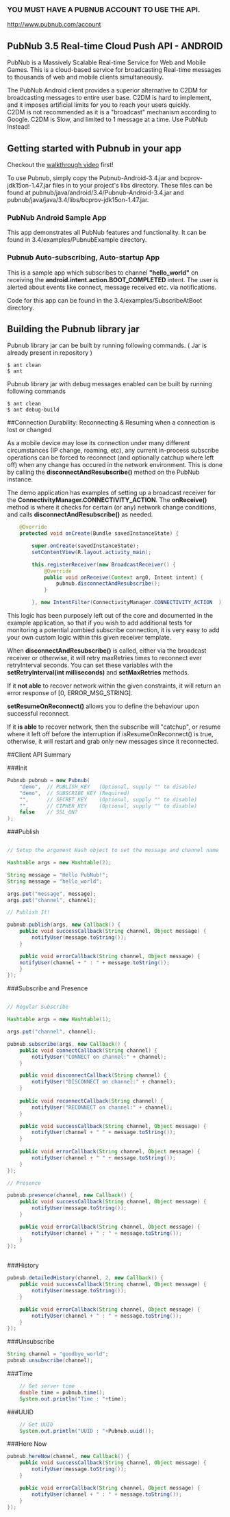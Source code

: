 ### YOU MUST HAVE A PUBNUB ACCOUNT TO USE THE API.

http://www.pubnub.com/account

## PubNub 3.5 Real-time Cloud Push API - ANDROID

PubNub is a Massively Scalable Real-time Service for Web and Mobile Games.
This is a cloud-based service for broadcasting Real-time messages
to thousands of web and mobile clients simultaneously.

The PubNub Android client provides a superior alternative to C2DM for broadcasting messages to entire user base.
C2DM is hard to implement, and it imposes artificial limits for you to reach your users quickly.  
C2DM is not recommended as it is a "broadcast" mechanism according to Google.  C2DM is Slow, and limited to 1 message at a time.
Use PubNub Instead!

## Getting started with Pubnub in your app

Checkout the [walkthrough video](https://vimeo.com/71554109) first!

To use Pubnub, simply copy the Pubnub-Android-3.4.jar and bcprov-jdk15on-1.47.jar files in to your project's libs directory.
These files can be found at pubnub/java/android/3.4/Pubnub-Android-3.4.jar and pubnub/java/java/3.4/libs/bcprov-jdk15on-1.47.jar.

### PubNub Android Sample App

This app demonstrates all PubNub features and functionality.  It can be found in 3.4/examples/PubnubExample directory.

### Pubnub Auto-subscribing, Auto-startup App
This is a sample app which subscribes to channel **"hello_world"** on receiving the **android.intent.action.BOOT_COMPLETED** intent.
The user is alerted about events like connect, message received etc. via notifications.

Code for this app can be found in the 3.4/examples/SubscribeAtBoot directory.

## Building the Pubnub library jar

Pubnub library jar can be built by running following commands. ( Jar is already present in repository )
```
$ ant clean
$ ant
```

Pubnub library jar with debug messages enabled can be built by running following commands
```
$ ant clean
$ ant debug-build
```

##Connection Durability: Reconnecting & Resuming when a connection is lost or changed

As a mobile device may lose its connection under many different circumstances (IP change, roaming, etc), any current in-process subscribe operations can be forced
to reconnect (and optionally catchup where left off) when any change has occured in the network environment. This is done by calling the
**disconnectAndResubscribe()** method on the PubNub instance.

The demo application has examples of setting up a broadcast receiver for the **ConnectivityManager.CONNECTIVITY_ACTION**.
The **onReceive()** method is where it checks for certain (or any) network change conditions, and 
calls **disconnectAndResubscribe()** as needed.

```java
	@Override
	protected void onCreate(Bundle savedInstanceState) {

		super.onCreate(savedInstanceState);
		setContentView(R.layout.activity_main);

		this.registerReceiver(new BroadcastReceiver() {
			@Override
			public void onReceive(Context arg0, Intent intent) {
				pubnub.disconnectAndResubscribe();
			} 

		}, new IntentFilter(ConnectivityManager.CONNECTIVITY_ACTION  ));		
```

This logic has been purposely left out of the core and documented in the example application, so that if you wish to 
add additional tests for monitoring a potential zombied subscribe connection, it is very easy to add your own custom logic within this
given receiver template.

When **disconnectAndResubscribe()** is called, either via the broadcast receiver or otherwise, it will retry maxRetries times
to reconnect ever retryInterval seconds.  You can set these variables with the **setRetryInterval(int milliseconds)** and **setMaxRetries** methods.

If it **not able** to recover network within the given constraints, it will return an error response of [0, ERROR_MSG_STRING].

**setResumeOnReconnect()** allows you to define the behaviour upon successful reconnect.

If it **is able** to recover network, then the subscribe will "catchup", or resume where it left off before the interruption
if isResumeOnReconnect() is true, otherwise, it will restart and grab only new messages since it reconnected. 


##Client API Summary

###Init
```java
Pubnub pubnub = new Pubnub(
    "demo",  // PUBLISH_KEY   (Optional, supply "" to disable)
    "demo",  // SUBSCRIBE_KEY (Required)
    "",      // SECRET_KEY    (Optional, supply "" to disable)
    "",      // CIPHER_KEY    (Optional, supply "" to disable)
    false    // SSL_ON?
);
```

###Publish
```java

// Setup the argument Hash object to set the message and channel name

Hashtable args = new Hashtable(2);

String message = "Hello PubNub!";
String message = "hello_world";

args.put("message", message);
args.put("channel", channel); 

// Publish It!

pubnub.publish(args, new Callback() {
    public void successCallback(String channel, Object message) {
        notifyUser(message.toString());
    }

    public void errorCallback(String channel, Object message) {
    notifyUser(channel + " : " + message.toString());
    }
});

```

###Subscribe and Presence
```java

// Regular Subscribe

Hashtable args = new Hashtable(1);

args.put("channel", channel);

pubnub.subscribe(args, new Callback() {
    public void connectCallback(String channel) {
        notifyUser("CONNECT on channel:" + channel);
    }

    public void disconnectCallback(String channel) {
        notifyUser("DISCONNECT on channel:" + channel);
    }
    
    public void reconnectCallback(String channel) {
        notifyUser("RECONNECT on channel:" + channel);
    }

    public void successCallback(String channel, Object message) {
        notifyUser(channel + " " + message.toString());
    }
    
    public void errorCallback(String channel, Object message) {
        notifyUser(channel + " " + message.toString());
    }
});

// Presence

pubnub.presence(channel, new Callback() {
    public void successCallback(String channel, Object message) {
        notifyUser(message.toString());
    }

    public void errorCallback(String channel, Object message) {
        notifyUser(channel + " : " + message.toString());
    }
});
                    
```

###History
```java
pubnub.detailedHistory(channel, 2, new Callback() {
    public void successCallback(String channel, Object message) {
        notifyUser(message.toString());
    }

    public void errorCallback(String channel, Object message) {
        notifyUser(channel + " : " + message.toString());
    }
});
```

###Unsubscribe
```java
String channel = "goodbye_world";
pubnub.unsubscribe(channel);
```

###Time
```java
    // Get server time
    double time = pubnub.time();
    System.out.println("Time : "+time);
```

###UUID
```java
    // Get UUID
    System.out.println("UUID : "+Pubnub.uuid());
```

###Here Now

```java
pubnub.hereNow(channel, new Callback() {
    public void successCallback(String channel, Object message) {
        notifyUser(message.toString());
    }

    public void errorCallback(String channel, Object message) {
        notifyUser(channel + " : " + message.toString());
    }
});
```


